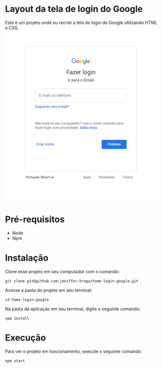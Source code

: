 # Layout da tela de login do Google 
Este é um projeto onde eu recriei a tela de login do Google utilizando HTML e CSS.
![Projeto](google-login.png)
# Pré-requisitos 
- Node
- Npm

# Instalação 
Clone esse projeto em seu computador com o comando: 
``` 
git clone git@github.com:jeniffer-braga/home-login-google.git
```

Acesse a pasta do projeto em seu terminal:
``` 
cd home-login-google
```

Na pasta da aplicação em seu terminal, digite o seguinte comando:
```
npm install
```

# Execução
Para ver o projeto em funcionamento, execute o seguinte comando:
```
npm start
```